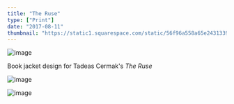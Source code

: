 ```yaml
---
title: "The Ruse"
type: ["Print"]
date: "2017-08-11"
thumbnail: "https://static1.squarespace.com/static/56f96a558a65e2431339cdaf/t/57c8a0e7e3df28821167fbac/1472766192394/novel-final.jpg"
---
```


![image](https://static1.squarespace.com/static/56f96a558a65e2431339cdaf/571e3d3b45bf217c1cf9c4cf/573cdd6262cd94ec580a3769/1472766287343/novel-final.jpg)

<p>Book jacket design for Tadeas Cermak's <em>The Ruse</em></p>

![image](https://static1.squarespace.com/static/56f96a558a65e2431339cdaf/571e3d3b45bf217c1cf9c4cf/574623f39f726679544a39e1/1472766902478/novel-front.jpg)

![image](https://static1.squarespace.com/static/56f96a558a65e2431339cdaf/571e3d3b45bf217c1cf9c4cf/5761b1c640261db6956459a4/1466020298837/novel-back.jpg)